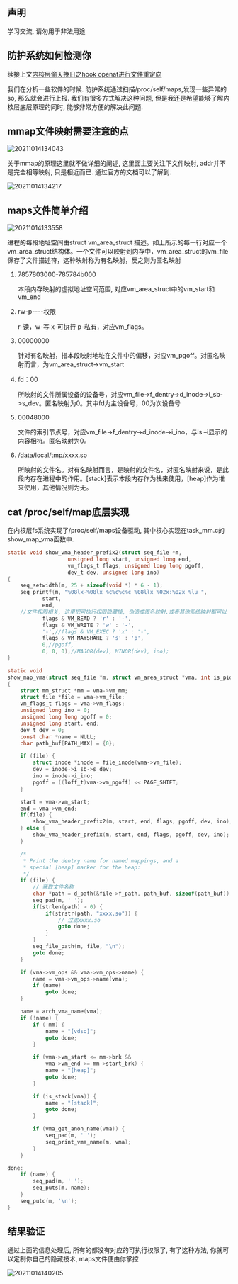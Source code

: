 
## 声明

学习交流, 请勿用于非法用途

## 防护系统如何检测你


续接上文[内核层偷天换日之hook openat进行文件重定向](https://bbs.pediy.com/thread-269730.htm)

我们在分析一些软件的时候. 防护系统通过扫描/proc/self/maps,发现一些异常的so, 那么就会进行上报. 我们有很多方式解决这种问题, 但是我还是希望能够了解内核层底层原理的同时, 能够非常方便的解决此问题.

## mmap文件映射需要注意的点

![20211014134043](https://cdn.jsdelivr.net/gh/yhnu/PicBed/20211014134043.png)

关于mmap的原理这里就不做详细的阐述, 这里面主要关注下文件映射, addr并不是完全相等映射, 只是相近而已. 通过官方的文档可以了解到.

![20211014134217](https://cdn.jsdelivr.net/gh/yhnu/PicBed/20211014134217.png)


## maps文件简单介绍

![20211014133558](https://cdn.jsdelivr.net/gh/yhnu/PicBed/20211014133558.png)

进程的每段地址空间由struct vm_area_struct 描述。如上所示的每一行对应一个vm_area_struct结构体。一个文件可以映射到内存中，vm_area_struct的vm_file保存了文件描述符，这种映射称为有名映射，反之则为匿名映射

1. 7857803000-785784b000 

	本段内存映射的虚拟地址空间范围, 对应vm_area_struct中的vm_start和vm_end

2. rw-p----权限 

	r-读，w-写 x-可执行 p-私有，对应vm_flags。

3. 00000000

	针对有名映射，指本段映射地址在文件中的偏移，对应vm_pgoff。对匿名映射而言，为vm_area_struct->vm_start

4. fd：00

	所映射的文件所属设备的设备号，对应vm_file->f_dentry->d_inode->i_sb->s_dev。匿名映射为0。其中fd为主设备号，00为次设备号

5. 00048000

	文件的索引节点号，对应vm_file->f_dentry->d_inode->i_ino，与ls –i显示的内容相符。匿名映射为0。

6. /data/local/tmp/xxxx.so

	所映射的文件名。对有名映射而言，是映射的文件名，对匿名映射来说，是此段内存在进程中的作用。[stack]表示本段内存作为栈来使用，[heap]作为堆来使用，其他情况则为无。

## cat /proc/self/map底层实现

在内核层fs系统实现了/proc/self/maps设备驱动, 其中核心实现在task_mm.c的show_map_vma函数中.
```c
static void show_vma_header_prefix2(struct seq_file *m,
				   unsigned long start, unsigned long end,
				   vm_flags_t flags, unsigned long long pgoff,
				   dev_t dev, unsigned long ino)
{
	seq_setwidth(m, 25 + sizeof(void *) * 6 - 1);
	seq_printf(m, "%08lx-%08lx %c%c%c%c %08llx %02x:%02x %lu ",
		   start,
		   end,
    //文件权限相关, 这里把可执行权限隐藏掉, 伪造成匿名映射.或者其他系统映射都可以
		   flags & VM_READ ? 'r' : '-',
		   flags & VM_WRITE ? 'w' : '-',
		   '-',//flags & VM_EXEC ? 'x' : '-',
		   flags & VM_MAYSHARE ? 's' : 'p',
		   0,//pgoff,
		   0, 0, 0);//MAJOR(dev), MINOR(dev), ino);
}

static void
show_map_vma(struct seq_file *m, struct vm_area_struct *vma, int is_pid)
{
	struct mm_struct *mm = vma->vm_mm;
	struct file *file = vma->vm_file;
	vm_flags_t flags = vma->vm_flags;
	unsigned long ino = 0;
	unsigned long long pgoff = 0;
	unsigned long start, end;
	dev_t dev = 0;
	const char *name = NULL;
	char path_buf[PATH_MAX] = {0};

	if (file) {
		struct inode *inode = file_inode(vma->vm_file);
		dev = inode->i_sb->s_dev;
		ino = inode->i_ino;
		pgoff = ((loff_t)vma->vm_pgoff) << PAGE_SHIFT;
	}

	start = vma->vm_start;
	end = vma->vm_end;
	if(file) {
		show_vma_header_prefix2(m, start, end, flags, pgoff, dev, ino);
	} else {
		show_vma_header_prefix(m, start, end, flags, pgoff, dev, ino);
	}	

	/*
	 * Print the dentry name for named mappings, and a
	 * special [heap] marker for the heap:
	 */
	if (file) {
        // 获取文件名称
		char *path = d_path(&file->f_path, path_buf, sizeof(path_buf));
		seq_pad(m, ' ');
		if(strlen(path) > 0) {            
			if(strstr(path, "xxxx.so")) {
                // 过滤xxxx.so
				goto done;
			}
		}				
		seq_file_path(m, file, "\n");		
		goto done;
	}

	if (vma->vm_ops && vma->vm_ops->name) {
		name = vma->vm_ops->name(vma);
		if (name)
			goto done;
	}

	name = arch_vma_name(vma);
	if (!name) {
		if (!mm) {
			name = "[vdso]";
			goto done;
		}

		if (vma->vm_start <= mm->brk &&
		    vma->vm_end >= mm->start_brk) {
			name = "[heap]";
			goto done;
		}

		if (is_stack(vma)) {
			name = "[stack]";
			goto done;
		}

		if (vma_get_anon_name(vma)) {
			seq_pad(m, ' ');
			seq_print_vma_name(m, vma);
		}
	}

done:
	if (name) {
		seq_pad(m, ' ');
		seq_puts(m, name);
	}
	seq_putc(m, '\n');
}
```

## 结果验证

通过上面的信息处理后, 所有的都没有对应的可执行权限了, 有了这种方法, 你就可以定制你自己的隐藏技术, maps文件便由你掌控

![20211014140205](https://cdn.jsdelivr.net/gh/yhnu/PicBed/20211014140205.png)
